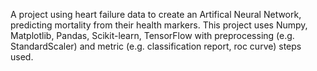 A project using heart failure data to create an Artifical Neural Network, predicting mortality from their health markers. 
This project uses Numpy, Matplotlib, Pandas, Scikit-learn, TensorFlow with preprocessing (e.g. StandardScaler) and metric (e.g. classification report, roc curve) steps used.
